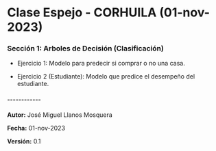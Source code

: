 # Clase Espejo - CORHUILA (01-nov-2023)

### Sección 1: Arboles de Decisión (Clasificación)

* Ejercicio 1: Modelo para predecir si comprar o no una casa.

* Ejercicio 2 (Estudiante): Modelo que predice el desempeño del estudiante.





#### ------------
**Autor:** José Miguel Llanos Mosquera

**Fecha:** 01-nov-2023

**Versión:** 0.1

